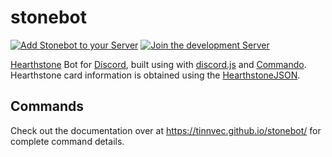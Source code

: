 # stonebot

[![Add Stonebot to your Server][discord-add-badge]][discord-oauth-link]
[![Join the development Server][discord-devserver-badge]][discord-devserver-link]

[Hearthstone](https://playhearthstone.com) Bot for [Discord](https://discordapp.com/), built using with [discord.js](https://discord.js.org/) and [Commando](https://github.com/discordjs/Commando). Hearthstone card information is obtained using the [HearthstoneJSON](http://hearthstonejson.com/).

## Commands

Check out the documentation over at https://tinnvec.github.io/stonebot/ for complete command details.

[discord-oauth-link]: https://discordapp.com/oauth2/authorize?client_id=181041901225377793&scope=bot&permissions=3197952
[discord-add-badge]: https://img.shields.io/badge/Discord-Invite%20Stonebot-7289DA.svg?style=flat-square

[discord-devserver-link]: https://discord.gg/x4TwQ6J
[discord-devserver-badge]: https://img.shields.io/badge/Discord-Join%20Development%20Server-7289DA.svg?style=flat-square
